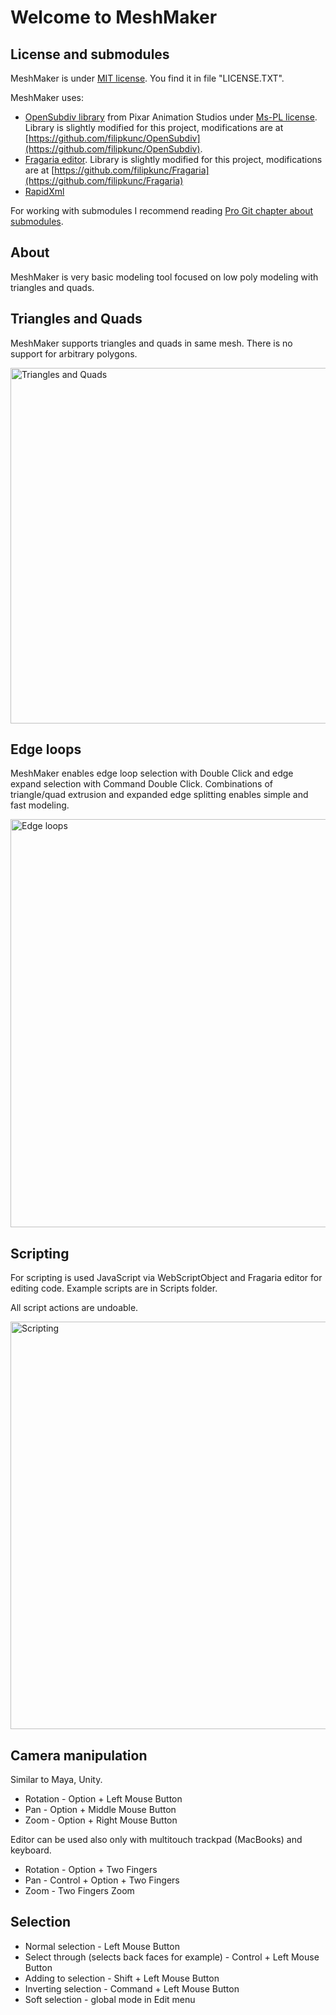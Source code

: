 # Welcome to MeshMaker

## License and submodules

MeshMaker is under [MIT license](http://opensource.org/licenses/mit-license.php). You find it in file "LICENSE.TXT". 

MeshMaker uses:

 * [OpenSubdiv library](http://graphics.pixar.com/opensubdiv) from Pixar Animation Studios under [Ms-PL license](http://www.microsoft.com/en-us/openness/licenses.aspx#MPL). Library is slightly modified for this project, modifications are at [https://github.com/filipkunc/OpenSubdiv](https://github.com/filipkunc/OpenSubdiv).
 * [Fragaria editor](http://www.mugginsoft.com/code/fragaria). Library is slightly modified for this project, modifications are at [https://github.com/filipkunc/Fragaria](https://github.com/filipkunc/Fragaria)
 * [RapidXml](http://rapidxml.sourceforge.net)
 
For working with submodules I recommend reading [Pro Git chapter about submodules](http://git-scm.com/book/en/Git-Tools-Submodules).

## About

MeshMaker is very basic modeling tool focused on low poly modeling with triangles and quads.

## Triangles and Quads

MeshMaker supports triangles and quads in same mesh. There is no support for arbitrary polygons.

<img src="https://github.com/filipkunc/MeshMaker/raw/master/Screenshots/triquads.png" alt="Triangles and Quads" width="745px" height="569px"></img>

## Edge loops

MeshMaker enables edge loop selection with Double Click and edge expand selection with Command Double Click. Combinations of triangle/quad extrusion and expanded edge splitting enables simple and fast  modeling.

<img src="https://github.com/filipkunc/MeshMaker/raw/master/Screenshots/edgeloops.png" alt="Edge loops" width="832px" height="653px"></img>

## Scripting

For scripting is used JavaScript via WebScriptObject and Fragaria editor for editing code. 
Example scripts are in Scripts folder.

All script actions are undoable.

<img src="https://github.com/filipkunc/MeshMaker/raw/master/Screenshots/scripting.png" alt="Scripting" width="833px" height="652px"></img>
 
## Camera manipulation

Similar to Maya, Unity. 

* Rotation - Option + Left Mouse Button
* Pan - Option + Middle Mouse Button
* Zoom - Option + Right Mouse Button

Editor can be used also only with multitouch trackpad (MacBooks) and keyboard.

* Rotation - Option + Two Fingers
* Pan - Control + Option + Two Fingers
* Zoom - Two Fingers Zoom

## Selection

 * Normal selection - Left Mouse Button
 * Select through (selects back faces for example) - Control + Left Mouse Button
 * Adding to selection - Shift + Left Mouse Button
 * Inverting selection - Command + Left Mouse Button
 * Soft selection - global mode in Edit menu
